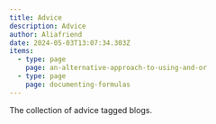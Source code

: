 ```yaml
---
title: Advice
description: Advice
author: Aliafriend
date: 2024-05-03T13:07:34.303Z
items:
  - type: page
    page: an-alternative-approach-to-using-and-or
  - type: page
    page: documenting-formulas
---
```

The collection of advice tagged blogs.